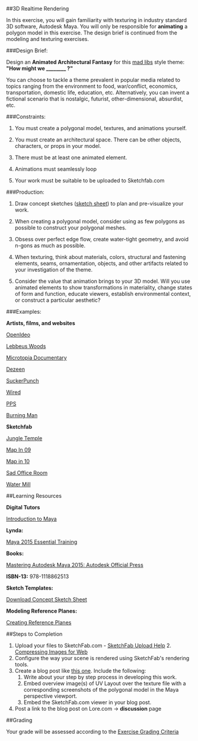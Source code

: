 ##3D Realtime Rendering
	

In this exercise, you will gain familiarity with texturing in industry standard 3D software, Autodesk Maya. You will only be responsible for **animating** a polygon model in this exercise. The design brief is continued from the modeling and texturing exercises.

###Design Brief:

Design an **Animated Architectural Fantasy** for this [mad libs](https://en.wikipedia.org/wiki/Mad_Libs) style theme: **"How might we ________ ?"**

You can choose to tackle a theme prevalent in popular media related to topics ranging from the environment to food, war/conflict, economics, transportation, domestic life, education, etc. Alternatively, you can invent a fictional scenario that is nostalgic, futurist, other-dimensional, absurdist, etc.

###Constraints:

1. You must create a polygonal model, textures, and animations yourself.

2. You must create an architectural space. There can be other objects, characters, or props in your model.

3. There must be at least one animated element.

4. Animations must seamlessly loop

5. Your work must be suitable to be uploaded to Sketchfab.com

###Production:

1. Draw concept sketches ([sketch sheet](https://drive.google.com/file/d/0BzXX6rmROMNWYThXbkNIRl9XblU/view?usp=sharing)) to plan and pre-visualize your work.

2. When creating a polygonal model, consider using as few polygons as possible to construct your polygonal meshes.

3. Obsess over perfect edge flow, create water-tight geometry, and avoid n-gons as much as possible.

4. When texturing, think about materials, colors, structural and fastening elements, seams, ornamentation, objects, and other artifacts related to your investigation of the theme.

5. Consider the value that animation brings to your 3D model. Will you use animated elements to show transformations in materiality, change states of form and function, educate viewers, establish environmental context, or construct a particular aesthetic?

###Examples:

**Artists, films,  and websites**

[OpenIdeo](https://challenges.openideo.com/)

[Lebbeus Woods](https://www.google.com/search?q=architect+lebbeus+woods&source=lnms&tbm=isch&sa=X&ved=0CAcQ_AUoAWoVChMI2oOh-c-NyAIVBnI-Ch0R1gsI&biw=1439&bih=802)

[Microtopia Documentary](http://www.designfilmfestival.com/2014/microtopia)

[Dezeen](http://www.dezeen.com/)

[SuckerPunch](http://www.suckerpunchdaily.com/)

[Wired](http://www.wired.com/tag/architecture/)

[PPS](http://www.pps.org/)

[Burning Man](https://www.google.com/search?q=burning+man+architecture&espv=2&biw=1439&bih=802&tbm=isch&tbo=u&source=univ&sa=X&ved=0CBwQsARqFQoTCPqgv9ngjcgCFcXyPgodGYkFuA&dpr=2)

**Sketchfab**

[Jungle Temple](https://sketchfab.com/models/5df4a6e993704206bf6e26da5f30bab6)

[Map In 09](https://sketchfab.com/models/ee7b7d88fcf5434ea50970f4f2ddee8d)

[Map in 10](https://sketchfab.com/models/29509a944b7c413b8b91f574d183cc29)

[Sad Office Room](https://sketchfab.com/models/f2129918d55646dbbaa8268367fa242e)

[Water Mill](https://sketchfab.com/models/2434e53b3751495894b8d6c6ff95ec24)


##Learning Resources

**Digital Tutors**

[Introduction to Maya](http://www.digitaltutors.com/tutorial/1572-Introduction-to-Maya-2015)

**Lynda:**

[Maya 2015 Essential Training](http://www.lynda.com/Maya-tutorials/Maya-2015-Essential-Training/162450-2.html)

			

**Books:**

[Mastering Autodesk Maya 2015: Autodesk Official Press](http://www.amazon.com/Mastering-Autodesk-Maya-2015-Official/dp/1118862511/ref=tmm_pap_title_0)

**ISBN-13:** 978-1118862513

**Sketch Templates:**

[Download Concept Sketch Sheet](https://drive.google.com/file/d/0BzXX6rmROMNWYThXbkNIRl9XblU/view?usp=sharing)

**Modeling Reference Planes:**

[Creating Reference Planes](https://docs.google.com/document/d/10lqkDYPs3Qx6IcH6Z25TYVpU7M85QtxQMJ0P6VoBHwg/edit?usp=sharing)



##Steps to Completion
1. Upload your files to SketchFab.com - [SketchFab Upload Help](https://help.sketchfab.com/hc/en-us/sections/200485707-Uploading-3D-Models)
   2. [Compressing Images for Web](http://www.lynda.com/Photoshop-tutorials/Optimizing-individual-images/145211/166635-4.html)
2. Configure the way your scene is rendered using SketchFab's rendering tools.
3. Create a blog post like [this one](http://blog.sketchfab.com/post/130621605739/art-spotlight-fishermans-house). Include the following:
   1. Write about your step by step process in developing this work.
   2. Embed overview image(s) of UV Layout over the texture file with a corresponding screenshots of the polygonal model in the Maya perspective viewport.
   3. Embed the SketchFab.com viewer in your blog post.
4. Post a link to the blog post on Lore.com → **discussion** page


##Grading

Your grade will be assessed according to the [Exercise Grading Criteria](/grading/exercise-grading-criteria.md)
